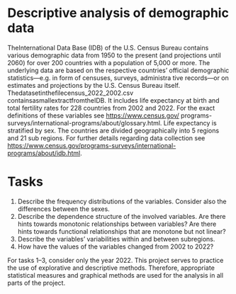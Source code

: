 # Descriptive analysis of demographic data

TheInternational Data Base (IDB) of the U.S. Census Bureau contains various demographic data from 1950 to the present (and projections until 2060) for over 200 countries with a population of 5,000 or more. The underlying data are based on the respective countries’ official demographic statistics—e.g. in form of censuses, surveys, administra tive records—or on estimates and projections by the U.S. Census Bureau itself. Thedatasetinthefilecensus_2022_2002.csv containsasmallextractfromtheIDB. It includes life expectancy at birth and total fertility rates for 228 countries from 2002 and 2022. For the exact definitions of these variables see https://www.census.gov/ programs-surveys/international-programs/about/glossary.html. Life expectancy is stratified by sex. The countries are divided geographically into 5 regions and 21 sub regions. For further details regarding data collection see https://www.census.gov/programs-surveys/international-programs/about/idb.html.

# Tasks
  1. Describe the frequency distributions of the variables. Consider also the differences between the sexes.
  2. Describe the dependence structure of the involved variables. Are there hints towards monotonic relationships between variables? Are there hints towards functional relationships that are monotone but not linear?
  3. Describe the variables’ variabilities within and between subregions.
  4. How have the values of the variables changed from 2002 to 2022?

 For tasks 1–3, consider only the year 2022. This project serves to practice the use of explorative and descriptive methods. Therefore, appropriate statistical measures and graphical methods are used for the analysis in all parts of the project.
